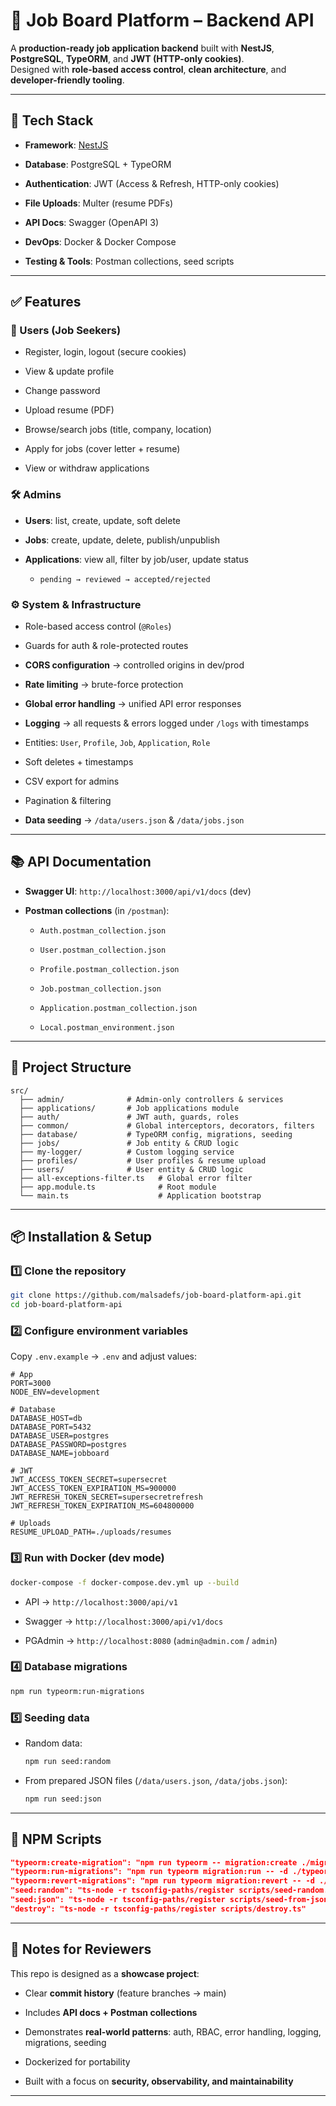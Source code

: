 # 💼 Job Board Platform – Backend API

A **production-ready job application backend** built with **NestJS**, **PostgreSQL**, **TypeORM**, and **JWT (HTTP-only cookies)**.  
Designed with **role-based access control**, **clean architecture**, and **developer-friendly tooling**.

----------

## 🚀 Tech Stack

-   **Framework**: [NestJS](https://nestjs.com/)
    
-   **Database**: PostgreSQL + TypeORM
    
-   **Authentication**: JWT (Access & Refresh, HTTP-only cookies)
    
-   **File Uploads**: Multer (resume PDFs)
    
-   **API Docs**: Swagger (OpenAPI 3)
    
-   **DevOps**: Docker & Docker Compose
    
-   **Testing & Tools**: Postman collections, seed scripts
    

----------

## ✅ Features

### 👤 Users (Job Seekers)

-   Register, login, logout (secure cookies)
    
-   View & update profile
    
-   Change password
    
-   Upload resume (PDF)
    
-   Browse/search jobs (title, company, location)
    
-   Apply for jobs (cover letter + resume)
    
-   View or withdraw applications
    

### 🛠️ Admins

-   **Users**: list, create, update, soft delete
    
-   **Jobs**: create, update, delete, publish/unpublish
    
-   **Applications**: view all, filter by job/user, update status
    
    -   `pending → reviewed → accepted/rejected`
        

### ⚙️ System & Infrastructure

-   Role-based access control (`@Roles`)
    
-   Guards for auth & role-protected routes
    
-   **CORS configuration** → controlled origins in dev/prod
    
-   **Rate limiting** → brute-force protection
    
-   **Global error handling** → unified API error responses
    
-   **Logging** → all requests & errors logged under `/logs` with timestamps
    
-   Entities: `User`, `Profile`, `Job`, `Application`, `Role`
    
-   Soft deletes + timestamps
    
-   CSV export for admins
    
-   Pagination & filtering
    
-   **Data seeding** → `/data/users.json` & `/data/jobs.json`
    

----------

## 📚 API Documentation

-   **Swagger UI**: `http://localhost:3000/api/v1/docs` (dev)
    
-   **Postman collections** (in `/postman`):
    
    -   `Auth.postman_collection.json`
        
    -   `User.postman_collection.json`
        
    -   `Profile.postman_collection.json`
        
    -   `Job.postman_collection.json`
        
    -   `Application.postman_collection.json`
        
    -   `Local.postman_environment.json`
        

----------

## 📂 Project Structure

```
src/
  ├── admin/              # Admin-only controllers & services
  ├── applications/       # Job applications module
  ├── auth/               # JWT auth, guards, roles
  ├── common/             # Global interceptors, decorators, filters
  ├── database/           # TypeORM config, migrations, seeding
  ├── jobs/               # Job entity & CRUD logic
  ├── my-logger/          # Custom logging service
  ├── profiles/           # User profiles & resume upload
  ├── users/              # User entity & CRUD logic
  ├── all-exceptions-filter.ts   # Global error filter
  ├── app.module.ts              # Root module
  └── main.ts                    # Application bootstrap

```

----------

## 📦 Installation & Setup

### 1️⃣ Clone the repository

```bash
git clone https://github.com/malsadefs/job-board-platform-api.git
cd job-board-platform-api

```

### 2️⃣ Configure environment variables

Copy `.env.example` → `.env` and adjust values:

```env
# App
PORT=3000
NODE_ENV=development

# Database
DATABASE_HOST=db
DATABASE_PORT=5432
DATABASE_USER=postgres
DATABASE_PASSWORD=postgres
DATABASE_NAME=jobboard

# JWT
JWT_ACCESS_TOKEN_SECRET=supersecret
JWT_ACCESS_TOKEN_EXPIRATION_MS=900000
JWT_REFRESH_TOKEN_SECRET=supersecretrefresh
JWT_REFRESH_TOKEN_EXPIRATION_MS=604800000

# Uploads
RESUME_UPLOAD_PATH=./uploads/resumes

```

### 3️⃣ Run with Docker (dev mode)

```bash
docker-compose -f docker-compose.dev.yml up --build

```

-   API → `http://localhost:3000/api/v1`
    
-   Swagger → `http://localhost:3000/api/v1/docs`
    
-   PGAdmin → `http://localhost:8080` (`admin@admin.com` / `admin`)
    

### 4️⃣ Database migrations

```bash
npm run typeorm:run-migrations

```

### 5️⃣ Seeding data

-   Random data:
    
    ```bash
    npm run seed:random
    
    ```
    
-   From prepared JSON files (`/data/users.json`, `/data/jobs.json`):
    
    ```bash
    npm run seed:json
    
    ```
    

----------

## 📝 NPM Scripts

```json
"typeorm:create-migration": "npm run typeorm -- migration:create ./migrations/$npm_config_name",
"typeorm:run-migrations": "npm run typeorm migration:run -- -d ./typeorm.config.ts",
"typeorm:revert-migrations": "npm run typeorm migration:revert -- -d ./typeorm.config.ts",
"seed:random": "ts-node -r tsconfig-paths/register scripts/seed-random.ts",
"seed:json": "ts-node -r tsconfig-paths/register scripts/seed-from-json.ts",
"destroy": "ts-node -r tsconfig-paths/register scripts/destroy.ts"

```

----------

## 📌 Notes for Reviewers

This repo is designed as a **showcase project**:

-   Clear **commit history** (feature branches → main)
    
-   Includes **API docs + Postman collections**
    
-   Demonstrates **real-world patterns**: auth, RBAC, error handling, logging, migrations, seeding
    
-   Dockerized for portability
    
-   Built with a focus on **security, observability, and maintainability**
    

----------